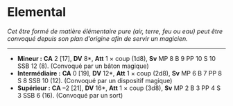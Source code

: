 # Elemental
 
_Cet être formé de matière élémentaire pure (air, terre, feu ou eau) peut être convoqué depuis son plan d’origine afin de servir un magicien._

---

- **Mineur :** **CA** 2 [17], **DV** 8*, **Att** 1 × coup (1d8), **Sv** MP 8 B 9 PP 10 S 10 SSB 12 (8). (Convoqué par un bâton magique)
- **Intermédiaire :** **CA** 0 [19], **DV** 12*, **Att** 1 × coup (2d8), **Sv** MP 6 B 7 PP 8 S 8 SSB 10 (12). (Convoqué par un dispositif magique)
- **Supérieur :** **CA** –2 [21], **DV** 16*, **Att** 1 × coup (3d8), **Sv** MP 2 B 3 PP 4 S 3 SSB 6 (16). (Convoqué par un sort)